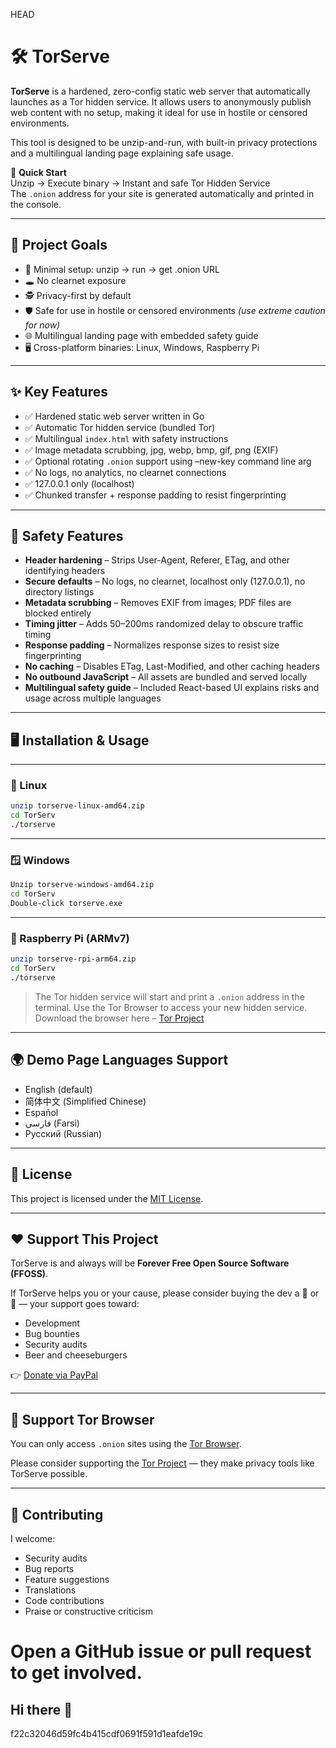 HEAD
# 🛠️ TorServe

**TorServe** is a hardened, zero-config static web server that automatically launches as a Tor hidden service. It allows users to anonymously publish web content with no setup, making it ideal for use in hostile or censored environments.

This tool is designed to be unzip-and-run, with built-in privacy protections and a multilingual landing page explaining safe usage.

🧭 **Quick Start**  
Unzip → Execute binary → Instant and safe Tor Hidden Service  
The `.onion` address for your site is generated automatically and printed in the console.

---

## 🎯 Project Goals

- 🧳 Minimal setup: unzip → run → get .onion URL
- 🕳️ No clearnet exposure
- 🕵️ Privacy-first by default
- 🛡️ Safe for use in hostile or censored environments *(use extreme caution for now)*
- 🌐 Multilingual landing page with embedded safety guide
- 🖥️ Cross-platform binaries: Linux, Windows, Raspberry Pi

---

## ✨ Key Features

- ✅ Hardened static web server written in Go
- ✅ Automatic Tor hidden service (bundled Tor)
- ✅ Multilingual `index.html` with safety instructions
- ✅ Image metadata scrubbing, jpg, webp, bmp, gif, png (EXIF)
- ✅ Optional rotating `.onion` support using –new-key command line arg
- ✅ No logs, no analytics, no clearnet connections
- ✅ 127.0.0.1 only (localhost)
- ✅ Chunked transfer + response padding to resist fingerprinting

---

## 🧠 Safety Features

- **Header hardening** – Strips User-Agent, Referer, ETag, and other identifying headers
- **Secure defaults** – No logs, no clearnet, localhost only (127.0.0.1), no directory listings
- **Metadata scrubbing** – Removes EXIF from images; PDF files are blocked entirely
- **Timing jitter** – Adds 50–200ms randomized delay to obscure traffic timing
- **Response padding** – Normalizes response sizes to resist size fingerprinting
- **No caching** – Disables ETag, Last-Modified, and other caching headers
- **No outbound JavaScript** – All assets are bundled and served locally
- **Multilingual safety guide** – Included React-based UI explains risks and usage across multiple languages

---

## 🖥️ Installation & Usage

---

### 🐧 Linux

```bash
unzip torserve-linux-amd64.zip
cd TorServ
./torserve
```

---

### 🪟 Windows

```bash
Unzip torserve-windows-amd64.zip
cd TorServ
Double-click torserve.exe
```

---

### 🍓 Raspberry Pi (ARMv7)

```bash
unzip torserve-rpi-arm64.zip
cd TorServ
./torserve
```

> The Tor hidden service will start and print a `.onion` address in the terminal. Use the Tor Browser to access your new hidden service. Download the browser here – [Tor Project](https://support.torproject.org/) 

---

## 🌍 Demo Page Languages Support

- English (default)
- 简体中文 (Simplified Chinese)
- Español
- فارسی (Farsi)
- Русский (Russian)

---

## 📜 License

This project is licensed under the [MIT License](LICENSE).

---

## ❤️ Support This Project

TorServe is and always will be **Forever Free Open Source Software (FFOSS)**.

If TorServe helps you or your cause, please consider buying the dev a 🍔 or 🍺 — your support goes toward:

- Development
- Bug bounties
- Security audits
- Beer and cheeseburgers

👉 [Donate via PayPal](https://paypal.me/torserv)

---

## 🧭 Support Tor Browser

You can only access `.onion` sites using the [Tor Browser](https://www.torproject.org/download/).

Please consider supporting the [Tor Project](https://support.torproject.org/) — they make privacy tools like TorServe possible.

---

## 👋 Contributing

I welcome:
- Security audits
- Bug reports
- Feature suggestions
- Translations
- Code contributions
- Praise or constructive criticism

Open a GitHub issue or pull request to get involved.
=======
## Hi there 👋

<!--
**torserv/torserv** is a ✨ _special_ ✨ repository because its `README.md` (this file) appears on your GitHub profile.

Here are some ideas to get you started:

- 🔭 I’m currently working on ...
- 🌱 I’m currently learning ...
- 👯 I’m looking to collaborate on ...
- 🤔 I’m looking for help with ...
- 💬 Ask me about ...
- 📫 How to reach me: ...
- 😄 Pronouns: ...
- ⚡ Fun fact: ...
-->
f22c32046d59fc4b415cdf0691f591d1eafde19c
